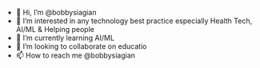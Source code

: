 - 👋 Hi, I’m @bobbysiagian
- 👀 I’m interested in any technology best practice especially Health Tech, AI/ML & Helping people
- 🌱 I’m currently learning AI/ML
- 💞️ I’m looking to collaborate on educatio 
- 📫 How to reach me @bobbysiagian

<!---
bobbysiagian/bobbysiagian is a ✨ special ✨ repository because its `README.md` (this file) appears on your GitHub profile.
You can click the Preview link to take a look at your changes.
--->
